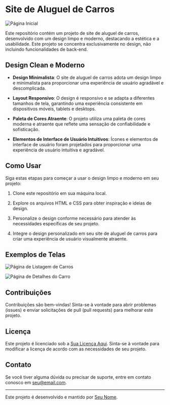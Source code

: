 # Site de Aluguel de Carros

![Página Inicial](home-screenshot.png)

Este repositório contém um projeto de site de aluguel de carros, desenvolvido com um design limpo e moderno, destacando a estética e a usabilidade. Este projeto se concentra exclusivamente no design, não incluindo funcionalidades de back-end.

## Design Clean e Moderno

- **Design Minimalista**: O site de aluguel de carros adota um design limpo e minimalista para proporcionar uma experiência de usuário agradável e descomplicada.

- **Layout Responsivo**: O design é responsivo e se adapta a diferentes tamanhos de tela, garantindo uma experiência consistente em dispositivos móveis, tablets e desktops.

- **Paleta de Cores Atraente**: O projeto utiliza uma paleta de cores moderna e atraente que reflete uma sensação de confiabilidade e sofisticação.

- **Elementos de Interface de Usuário Intuitivos**: Ícones e elementos de interface de usuário foram projetados para proporcionar uma experiência de usuário intuitiva e agradável.

## Como Usar

Siga estas etapas para começar a usar o design limpo e moderno em seu projeto:

1. Clone este repositório em sua máquina local.

2. Explore os arquivos HTML e CSS para obter inspiração e ideias de design.

3. Personalize o design conforme necessário para atender às necessidades específicas de seu projeto.

4. Integre o design personalizado em seu site de aluguel de carros para criar uma experiência de usuário visualmente atraente.

## Exemplos de Telas

![Página de Listagem de Carros](car-listing-screenshot.png)

![Página de Detalhes do Carro](car-details-screenshot.png)

## Contribuições

Contribuições são bem-vindas! Sinta-se à vontade para abrir problemas (issues) e enviar solicitações de pull (pull requests) para melhorar este projeto.

## Licença

Este projeto é licenciado sob a [Sua Licença Aqui](LICENSE). Sinta-se à vontade para modificar a licença de acordo com as necessidades de seu projeto.

## Contato

Se você tiver alguma dúvida ou precisar de suporte, entre em contato conosco em [seu@email.com](mailto:seu@email.com).

---

Este projeto é desenvolvido e mantido por [Seu Nome](https://github.com/seu-nome).
